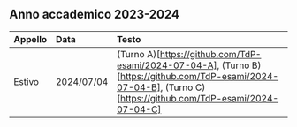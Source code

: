 ## Anno accademico 2023-2024
| Appello | Data | Testo |
|:----- |:-------|:-------
|Estivo | 2024/07/04 | (Turno A)[https://github.com/TdP-esami/2024-07-04-A], (Turno B)[https://github.com/TdP-esami/2024-07-04-B], (Turno C)[https://github.com/TdP-esami/2024-07-04-C]  

